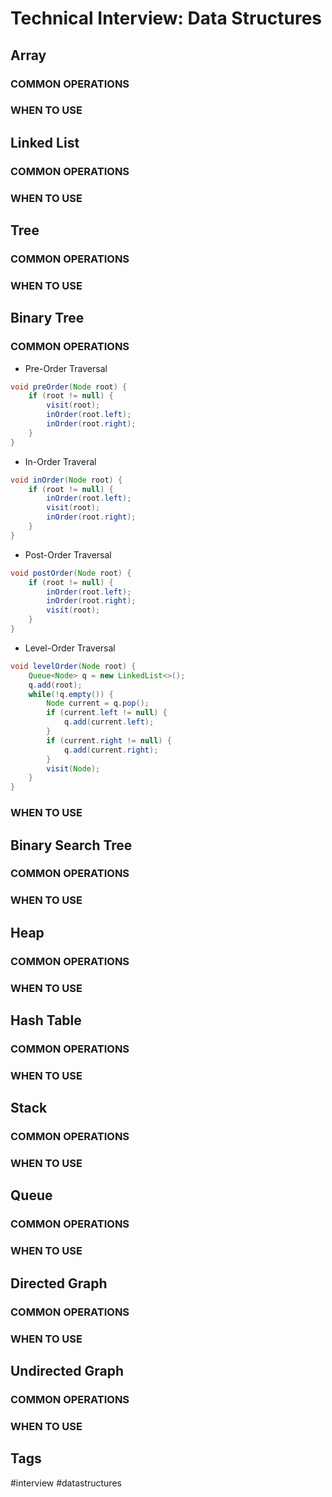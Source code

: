 # Technical Interview: Data Structures

## Array
### COMMON OPERATIONS
### WHEN TO USE

## Linked List
### COMMON OPERATIONS
### WHEN TO USE

## Tree
### COMMON OPERATIONS
### WHEN TO USE

## Binary Tree
### COMMON OPERATIONS
* Pre-Order Traversal
```java
void preOrder(Node root) {
    if (root != null) {
        visit(root);
        inOrder(root.left);
        inOrder(root.right);
    }
}
```
* In-Order Traveral
```java
void inOrder(Node root) {
    if (root != null) {
        inOrder(root.left);
        visit(root);
        inOrder(root.right);
    }
}
```
* Post-Order Traversal
```java
void postOrder(Node root) {
    if (root != null) {
        inOrder(root.left);
        inOrder(root.right);
        visit(root);
    }
}
```
* Level-Order Traversal
```java
void levelOrder(Node root) {
    Queue<Node> q = new LinkedList<>();
    q.add(root);
    while(!q.empty()) {
        Node current = q.pop();
        if (current.left != null) {
            q.add(current.left);
        }
        if (current.right != null) {
            q.add(current.right);
        }
        visit(Node);
    }
}
```
### WHEN TO USE

## Binary Search Tree
### COMMON OPERATIONS
### WHEN TO USE

## Heap
### COMMON OPERATIONS
### WHEN TO USE

## Hash Table
### COMMON OPERATIONS
### WHEN TO USE

## Stack
### COMMON OPERATIONS
### WHEN TO USE

## Queue
### COMMON OPERATIONS
### WHEN TO USE

## Directed Graph
### COMMON OPERATIONS
### WHEN TO USE

## Undirected Graph
### COMMON OPERATIONS
### WHEN TO USE

## Tags
#interview #datastructures
